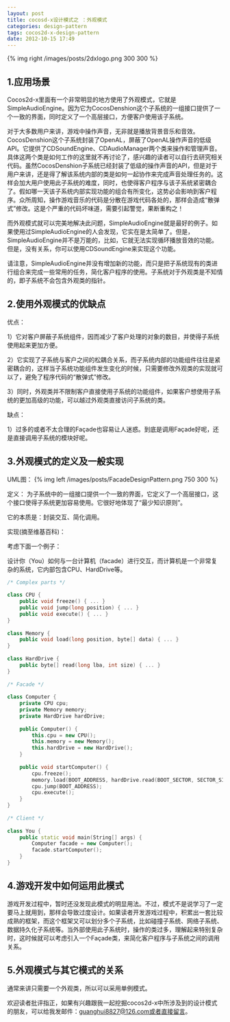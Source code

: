 ```yaml
---
layout: post
title: cocosd-x设计模式之 ：外观模式
categories: design-pattern
tags: cocos2d-x-design-pattern
date: 2012-10-15 17:49
---
```


{% img right /images/posts/2dxlogo.png 300 300 %}
## 1.应用场景

Cocos2d-x里面有一个非常明显的地方使用了外观模式，它就是SimpleAudioEngine。因为它为CocosDenshion这个子系统的一组接口提供了一个一致的界面，同时定义了一个高层接口，方便客户使用该子系统。

对于大多数用户来讲，游戏中操作声音，无非就是播放背景音乐和音效。CocosDenshion这个子系统封装了OpenAL，屏蔽了OpenAL操作声音的低级API。它提供了CDSoundEngine、CDAudioManager两个类来操作和管理声音。具体这两个类是如何工作的这里就不再讨论了，感兴趣的读者可以自行去研究相关代码。虽然CocosDenshion子系统已经封装了低级的操作声音的API，但是对于用户来讲，还是得了解该系统内部的类是如何一起协作来完成声音处理任务的。这样会加大用户使用此子系统的难度，同时，也使得客户程序与该子系统紧密耦合了。假如哪一天该子系统内部实现功能的组合有所变化，这势必会影响到客户程序。众所周知，操作游戏音乐的代码是分散在游戏代码各处的，那样会造成“散弹式”修改。这是个严重的代码坏味道，需要引起警觉，果断重构之！
<!--more-->

而外观模式就可以完美地解决此问题，SimpleAudioEngine就是最好的例子。如果使用过SimpleAudioEngine的人会发现，它实在是太简单了。但是，SimpleAudioEngine并不是万能的，比如，它就无法实现循环播放音效的功能。但是，没有关系，你可以使用CDSoundEngine来实现这个功能。

请注意，SimpleAudioEngine并没有增加新的功能，而只是把子系统现有的类进行组合来完成一些常用的任务，简化客户程序的使用。子系统对于外观类是不知情的，即子系统不会包含外观类的指针。
## 2.使用外观模式的优缺点


优点：

1）它对客户屏蔽子系统组件，因而减少了客户处理的对象的数目，并使得子系统使用起来更加方便。

2）它实现了子系统与客户之间的松耦合关系，而子系统内部的功能组件往往是紧密耦合的，这样当子系统功能组件发生变化的时候，只需要修改外观类的实现就可以了，避免了程序代码的“散弹式”修改。

3）同时，外观类并不限制客户直接使用子系统的功能组件，如果客户想使用子系统的更加高级的功能，可以越过外观类直接访问子系统的类。

缺点：

1）过多的或者不太合理的Façade也容易让人迷惑。到底是调用Façade好呢，还是直接调用子系统的模块好呢。

## 3.外观模式的定义及一般实现
UML图：
{% img left /images/posts/FacadeDesignPattern.png 750 300 %}

定义：
为子系统中的一组接口提供一个一致的界面，它定义了一个高层接口，这个接口使得子系统更加容易使用。它很好地体现了“最少知识原则”。

它的本质是：封装交互、简化调用。

实现(摘至维基百科)：

考虑下面一个例子：

设计你（You）如何与一台计算机（facade）进行交互，而计算机是一个非常复杂的系统，它内部包含CPU、HardDrive等。

``` c++ 
/* Complex parts */
  
class CPU {
    public void freeze() { ... }
    public void jump(long position) { ... }
    public void execute() { ... }
}
  
class Memory {
    public void load(long position, byte[] data) { ... }
}
  
class HardDrive {
    public byte[] read(long lba, int size) { ... }
}
  
/* Facade */
  
class Computer {
    private CPU cpu;
    private Memory memory;
    private HardDrive hardDrive;
  
    public Computer() {
        this.cpu = new CPU();
        this.memory = new Memory();
        this.hardDrive = new HardDrive();
    }
  
    public void startComputer() {
        cpu.freeze();
        memory.load(BOOT_ADDRESS, hardDrive.read(BOOT_SECTOR, SECTOR_SIZE));
        cpu.jump(BOOT_ADDRESS);
        cpu.execute();
    }
}
  
/* Client */
  
class You {
    public static void main(String[] args) {
        Computer facade = new Computer();
        facade.startComputer();
    }
}
```


## 4.游戏开发中如何运用此模式

游戏开发过程中，暂时还没发现此模式的明显用法。不过，模式不是说学习了一定要马上就用到，那样会导致过度设计。如果读者开发游戏过程中，积累出一套比较成熟的框架，而这个框架又可以划分多个子系统，比如碰撞子系统、网络子系统、数据持久化子系统等。当外部使用此子系统时，操作的类过多，理解起来特别复杂时，这时候就可以考虑引入一个Façade类，来简化客户程序与子系统之间的调用关系。

## 5.外观模式与其它模式的关系

通常来讲只需要一个外观类，所以可以采用单例模式。

欢迎读者批评指正，如果有兴趣跟我一起挖掘cocos2d-x中所涉及到的设计模式的朋友，可以给我发邮件：guanghui8827@126.com或者直接留言。
